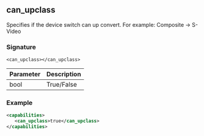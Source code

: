 ## can\_upclass

Specifies if the device switch can up convert. For example: Composite -\> S-Video 


### Signature

`<can_upclass></can_upclass>`


| Parameter | Description |
| --- | --- |
| bool | True/False |


### Example

```xml
<capabilities>
   <can_upclass>true</can_upclass>
</capabilities>
```
